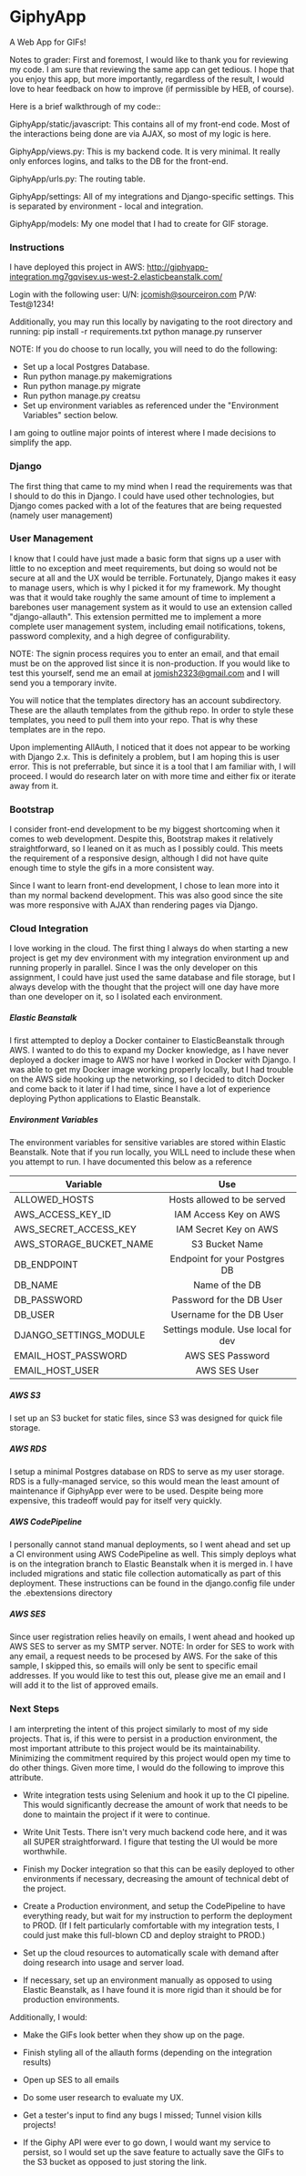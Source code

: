 # GiphyApp
  A Web App for GIFs!

Notes to grader:
  First and foremost, I would like to thank you for reviewing my code. I am sure that reviewing the same 
  app can get tedious. I hope that you enjoy this app, but more importantly, regardless of the result, I would love
  to hear feedback on how to improve (if permissible by HEB, of course).
  
  Here is a brief walkthrough of my code::
  
  GiphyApp/static/javascript: 
  This contains all of my front-end code. Most of the interactions being done are via AJAX, so most of my logic is here.
  
  GiphyApp/views.py: 
  This is my backend code. It is very minimal. It really only enforces logins, and talks to the DB for the front-end.
  
  GiphyApp/urls.py: 
  The routing table.
  
  GiphyApp/settings: 
  All of my integrations and Django-specific settings. This is separated by environment - local and integration.
  
  GiphyApp/models: 
  My one model that I had to create for GIF storage.

### Instructions
  I have deployed this project in AWS: http://giphyapp-integration.mg7gqvisev.us-west-2.elasticbeanstalk.com/
  
  Login with the following user:
  U/N: jcomish@sourceiron.com
  P/W: Test@1234!
  
  Additionally, you may run this locally by navigating to the root directory and running:
  pip install -r requirements.txt
  python manage.py runserver
  
  NOTE: If you do choose to run locally, you will need to do the following:
  - Set up a local Postgres Database.
  - Run python manage.py makemigrations
  - Run python manage.py migrate
  - Run python manage.py creatsu
  - Set up environment variables as referenced under the "Environment Variables" section below.

  I am going to outline major points of interest where I made decisions to simplify the app.

### Django
  The first thing that came to my mind when I read the requirements was that I should to do this in Django. I could have
  used other technologies, but Django comes packed with a lot of the features that are being requested (namely
  user management)

### User Management
  I know that I could have just made a basic form that signs up a user with little to no exception and meet requirements,
  but doing so would not be secure at all and the UX would be terrible. Fortunately, Django makes it easy to manage
  users, which is why I picked it for my framework. My thought was that it would take roughly the same amount of time
  to implement a barebones user management system as it would to use  an extension called "django-allauth". This
  extension permitted me to implement a more complete user management system, including email notifications, tokens, 
  password complexity, and a high degree of configurability.
  
  NOTE: The signin process requires you to enter an email, and that email must be on the approved list since it is non-production.
  If you would like to test this yourself, send me an email at jomish2323@gmail.com and I will send you a temporary invite.
  
  You will notice that the templates directory has an account subdirectory. These are the allauth templates from the
  github repo. In order to style these templates, you need to pull them into your repo. That is why these templates
  are in the repo.
  
  Upon implementing AllAuth, I noticed that it does not appear to be working with Django 2.x. This is definitely a 
  problem, but I am hoping this is user error. This is not preferrable, but since it is a tool that I am familiar with, 
  I will proceed. I would do research later on with more time and either fix or iterate away from it.

### Bootstrap 
  I consider front-end development to be my biggest shortcoming when it comes to web development. Despite this,
  Bootstrap makes it relatively straightforward, so I leaned on it as much as I possibly could. 
  This meets the requirement of a responsive design, although I did not have quite enough time to style the gifs in a 
  more consistent way. 
  
  Since I want to learn front-end development, I chose to lean more into it than my normal backend development. This was
  also good since the site was more responsive with AJAX than rendering pages via Django.

### Cloud Integration
  I love working in the cloud. The first thing I always do when starting a new project is get my dev environment with my 
  integration environment up and running properly in parallel. Since I was the only developer on this assignment, I
  could have just used the same database and file storage, but I always develop with the thought that the project will
  one day have more than one developer on it, so I isolated each environment.

##### Elastic Beanstalk
  I first attempted to deploy a Docker container to ElasticBeanstalk through AWS. I wanted to do this
  to expand my Docker knowledge, as I have never deployed a docker image to AWS nor have I worked in Docker with
  Django. I was able to get my Docker image working properly locally, but I had trouble on the AWS side hooking up
  the networking, so I decided to ditch Docker and come back to it later if I had time, since I have a lot of experience
  deploying Python applications to Elastic Beanstalk. 

##### Environment Variables
  The environment variables for sensitive variables are stored within Elastic Beanstalk. Note that if you run locally, 
  you WILL need to include these when you attempt to run. I have documented this below as a reference
  
  | Variable                | Use                                |
  | ------------------------|:----------------------------------:|
  | ALLOWED_HOSTS           | Hosts allowed to be served         |
  | AWS_ACCESS_KEY_ID       | IAM Access Key on AWS              |
  | AWS_SECRET_ACCESS_KEY   | IAM Secret Key on AWS              |
  | AWS_STORAGE_BUCKET_NAME | S3 Bucket Name                     |
  | DB_ENDPOINT             | Endpoint for your Postgres DB      |
  | DB_NAME                 | Name of the DB                     |
  | DB_PASSWORD             | Password for the DB User           |
  | DB_USER                 | Username for the DB User           |
  | DJANGO_SETTINGS_MODULE  | Settings module. Use local for dev |
  | EMAIL_HOST_PASSWORD     | AWS SES Password                   |
  | EMAIL_HOST_USER         | AWS SES User                       |

  
##### AWS S3
  I set up an S3 bucket for static files, since S3 was designed for quick file storage.

##### AWS RDS
  I setup a minimal Postgres database on RDS to serve as my user storage. RDS is a fully-managed service, so
  this would mean the least amount of maintenance if GiphyApp ever were to be used. Despite being more expensive,
  this tradeoff would  pay for itself very quickly.

##### AWS CodePipeline
  I personally cannot stand manual deployments, so I went ahead and set up a CI environment using
  AWS CodePipeline as well. This simply deploys what is on the integration branch to Elastic Beanstalk
  when it is merged in. I have included migrations and static file collection automatically as part of this deployment.
  These instructions can be found in the django.config file under the .ebextensions directory

##### AWS SES
  Since user registration relies heavily on emails, I went ahead and hooked up AWS SES to server as my SMTP server.
  NOTE: In order for SES to work with any email, a request needs to be procesed by AWS. For the sake of this sample, I 
  skipped this, so emails will only be sent to specific email addresses. If you would like to test this out, please
  give me an email and I will add it to the list of approved emails.

### Next Steps
  I am interpreting the intent of this project similarly to most of my side projects. That is, if this were to persist in a 
  production environment, the most important attribute to this project would be its maintainability. Minimizing the
  commitment required by this project would open my time to do other things. Given more time, I would do the following
  to improve this attribute.

  - Write integration tests using Selenium and hook it up to the CI pipeline. This would significantly decrease 
    the amount of work that needs to be done to maintain the project if it were to continue.

  - Write Unit Tests. There isn't very much backend code here, and it was all SUPER straightforward. I figure that
    testing the UI would be more worthwhile.

  - Finish my Docker integration so that this can be easily deployed to other environments if necessary, 
    decreasing the amount of technical debt of the project.

  - Create a Production environment, and setup the CodePipeline to have everything ready, but wait for my instruction
    to perform the deployment to PROD. (If I felt particularly comfortable with my integration tests, I could just make
    this full-blown CD and deploy straight to PROD.)

  - Set up the cloud resources to automatically scale with demand after doing research into usage and server load.

  - If necessary, set up an environment manually as opposed to using Elastic Beanstalk, as I have found it is more 
    rigid than it should be for production environments.

  Additionally, I would:
  - Make the GIFs look better when they show up on the page.
  
  - Finish styling all of the allauth forms (depending on the integration results)
  
  - Open up SES to all emails
  
  - Do some user research to evaluate my UX.
  
  - Get a tester's input to find any bugs I missed; Tunnel vision kills projects!
  
  - If the Giphy API were ever to go down, I would want my service to persist, so I would set up the save feature to 
    actually save the GIFs to the S3 bucket as opposed to just storing the link.
